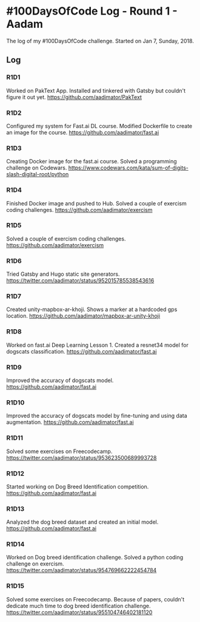 # #100DaysOfCode Log - Round 1 - Aadam

The log of my #100DaysOfCode challenge. Started on Jan 7, Sunday, 2018.

## Log

### R1D1 
Worked on PakText App. Installed and tinkered with Gatsby but couldn't figure it out yet. https://github.com/aadimator/PakText

### R1D2
Configured my system for Fast.ai DL course. Modified Dockerfile to create an image for the course. https://github.com/aadimator/fast.ai

### R1D3
Creating Docker image for the fast.ai course. Solved a programming challenge on Codewars. https://www.codewars.com/kata/sum-of-digits-slash-digital-root/python

### R1D4
Finished Docker image and pushed to Hub. Solved a couple of exercism coding challenges. https://github.com/aadimator/exercism

### R1D5
Solved a couple of exercism coding challenges. https://github.com/aadimator/exercism

### R1D6
Tried Gatsby and Hugo static site generators. https://twitter.com/aadimator/status/952015785538543616

### R1D7
Created unity-mapbox-ar-khoji. Shows a marker at a hardcoded gps location. https://github.com/aadimator/mapbox-ar-unity-khoji

### R1D8
Worked on fast.ai Deep Learning Lesson 1. Created a resnet34 model for dogscats classification. https://github.com/aadimator/fast.ai

### R1D9
Improved the accuracy of dogscats model. https://github.com/aadimator/fast.ai

### R1D10
Improved the accuracy of dogscats model by fine-tuning and using data augmentation. https://github.com/aadimator/fast.ai

### R1D11
Solved some exercises on Freecodecamp. https://twitter.com/aadimator/status/953623500689993728

### R1D12
Started working on Dog Breed Identification competition. https://github.com/aadimator/fast.ai

### R1D13
Analyzed the dog breed dataset and created an initial model. https://github.com/aadimator/fast.ai

### R1D14
Worked on Dog breed identification challenge. Solved a python coding challenge on exercism. https://twitter.com/aadimator/status/954769662222454784

### R1D15
Solved some exercises on Freecodecamp. Because of papers, couldn't dedicate much time to dog breed identification challenge. https://twitter.com/aadimator/status/955104746402181120

